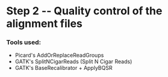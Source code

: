 # Step 2 -- Quality control of the alignment files

### Tools used:

* Picard's AddOrReplaceReadGroups 
* GATK's SplitNCigarReads (Split N Cigar Reads)
* GATK's BaseRecalibrator + ApplyBQSR
